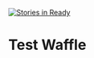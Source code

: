 
[![Stories in Ready](https://badge.waffle.io/5amfung/test-waffle.svg?label=ready&title=Ready)](http://waffle.io/5amfung/test-waffle)

# Test Waffle
